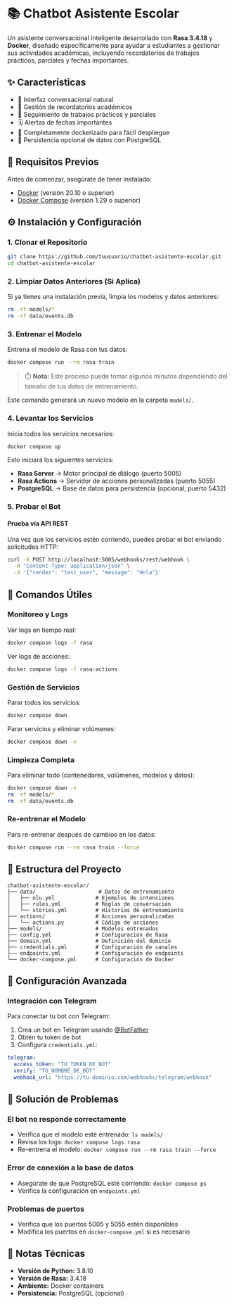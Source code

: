 # 📚 Chatbot Asistente Escolar

Un asistente conversacional inteligente desarrollado con **Rasa 3.4.18** y **Docker**, diseñado específicamente para ayudar a estudiantes a gestionar sus actividades académicas, incluyendo recordatorios de trabajos prácticos, parciales y fechas importantes.

## ✨ Características

- 💬 Interfaz conversacional natural
- 📅 Gestión de recordatorios académicos
- 📝 Seguimiento de trabajos prácticos y parciales
- 🗓️ Alertas de fechas importantes
- 🐳 Completamente dockerizado para fácil despliegue
- 💾 Persistencia opcional de datos con PostgreSQL

## 🚀 Requisitos Previos

Antes de comenzar, asegúrate de tener instalado:

- [Docker](https://www.docker.com/get-started) (versión 20.10 o superior)
- [Docker Compose](https://docs.docker.com/compose/install/) (versión 1.29 o superior)

## ⚙️ Instalación y Configuración

### 1. Clonar el Repositorio

```bash
git clone https://github.com/tuusuario/chatbot-asistente-escolar.git
cd chatbot-asistente-escolar
```

### 2. Limpiar Datos Anteriores (Si Aplica)

Si ya tienes una instalación previa, limpia los modelos y datos anteriores:

```bash
rm -rf models/*
rm -rf data/events.db
```

### 3. Entrenar el Modelo

Entrena el modelo de Rasa con tus datos:

```bash
docker compose run --rm rasa train
```

> ⏱️ **Nota:** Este proceso puede tomar algunos minutos dependiendo del tamaño de tus datos de entrenamiento.

Este comando generará un nuevo modelo en la carpeta `models/`.

### 4. Levantar los Servicios

Inicia todos los servicios necesarios:

```bash
docker compose up
```

Esto iniciará los siguientes servicios:
- **Rasa Server** → Motor principal de diálogo (puerto 5005)
- **Rasa Actions** → Servidor de acciones personalizadas (puerto 5055)
- **PostgreSQL** → Base de datos para persistencia (opcional, puerto 5432)

### 5. Probar el Bot

#### Prueba vía API REST

Una vez que los servicios estén corriendo, puedes probar el bot enviando solicitudes HTTP:

```bash
curl -X POST http://localhost:5005/webhooks/rest/webhook \
  -H "Content-Type: application/json" \
  -d '{"sender": "test_user", "message": "Hola"}'
```

## 🧰 Comandos Útiles

### Monitoreo y Logs

Ver logs en tiempo real:

```bash
docker compose logs -f rasa
```

Ver logs de acciones:

```bash
docker compose logs -f rasa-actions
```

### Gestión de Servicios

Parar todos los servicios:

```bash
docker compose down
```

Parar servicios y eliminar volúmenes:

```bash
docker compose down -v
```

### Limpieza Completa

Para eliminar todo (contenedores, volúmenes, modelos y datos):

```bash
docker compose down -v
rm -rf models/*
rm -rf data/events.db
```

### Re-entrenar el Modelo

Para re-entrenar después de cambios en los datos:

```bash
docker compose run --rm rasa train --force
```

## 📁 Estructura del Proyecto

```
chatbot-asistente-escolar/
├── data/                    # Datos de entrenamiento
│   ├── nlu.yml             # Ejemplos de intenciones
│   ├── rules.yml           # Reglas de conversación
│   └── stories.yml         # Historias de entrenamiento
├── actions/                # Acciones personalizadas
│   └── actions.py          # Código de acciones
├── models/                 # Modelos entrenados
├── config.yml              # Configuración de Rasa
├── domain.yml              # Definición del dominio
├── credentials.yml         # Configuración de canales
├── endpoints.yml           # Configuración de endpoints
└── docker-compose.yml      # Configuración de Docker
```

## 🔧 Configuración Avanzada

### Integración con Telegram

Para conectar tu bot con Telegram:

1. Crea un bot en Telegram usando [@BotFather](https://t.me/botfather)
2. Obtén tu token de bot
3. Configura `credentials.yml`:

```yaml
telegram:
  access_token: "TU_TOKEN_DE_BOT"
  verify: "TU_NOMBRE_DE_BOT"
  webhook_url: "https://tu-dominio.com/webhooks/telegram/webhook"
```


## 🐛 Solución de Problemas

### El bot no responde correctamente
- Verifica que el modelo esté entrenado: `ls models/`
- Revisa los logs: `docker compose logs rasa`
- Re-entrena el modelo: `docker compose run --rm rasa train --force`

### Error de conexión a la base de datos
- Asegúrate de que PostgreSQL esté corriendo: `docker compose ps`
- Verifica la configuración en `endpoints.yml`

### Problemas de puertos
- Verifica que los puertos 5005 y 5055 estén disponibles
- Modifica los puertos en `docker-compose.yml` si es necesario


## 📌 Notas Técnicas

- **Versión de Python:** 3.8.10
- **Versión de Rasa:** 3.4.18
- **Ambiente:** Docker containers
- **Persistencia:** PostgreSQL (opcional)

